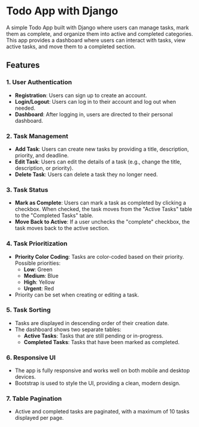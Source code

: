 # Todo App with Django

A simple Todo App built with Django where users can manage tasks, mark them as complete, and organize them into active and completed categories. This app provides a dashboard where users can interact with tasks, view active tasks, and move them to a completed section.

## Features

### 1. **User Authentication**
   - **Registration**: Users can sign up to create an account.
   - **Login/Logout**: Users can log in to their account and log out when needed.
   - **Dashboard**: After logging in, users are directed to their personal dashboard.

### 2. **Task Management**
   - **Add Task**: Users can create new tasks by providing a title, description, priority, and deadline.
   - **Edit Task**: Users can edit the details of a task (e.g., change the title, description, or priority).
   - **Delete Task**: Users can delete a task they no longer need.

### 3. **Task Status**
   - **Mark as Complete**: Users can mark a task as completed by clicking a checkbox. When checked, the task moves from the "Active Tasks" table to the "Completed Tasks" table.
   - **Move Back to Active**: If a user unchecks the "complete" checkbox, the task moves back to the active section.
   
### 4. **Task Prioritization**
   - **Priority Color Coding**: Tasks are color-coded based on their priority. Possible priorities:
     - **Low**: Green
     - **Medium**: Blue
     - **High**: Yellow
     - **Urgent**: Red
   - Priority can be set when creating or editing a task.

### 5. **Task Sorting**
   - Tasks are displayed in descending order of their creation date.
   - The dashboard shows two separate tables:
     - **Active Tasks**: Tasks that are still pending or in-progress.
     - **Completed Tasks**: Tasks that have been marked as completed.
  
### 6. **Responsive UI**
   - The app is fully responsive and works well on both mobile and desktop devices.
   - Bootstrap is used to style the UI, providing a clean, modern design.

### 7. **Table Pagination**
   - Active and completed tasks are paginated, with a maximum of 10 tasks displayed per page.
